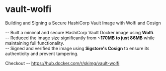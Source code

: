 # vault-wolfi
Building and Signing a Secure HashiCorp Vault Image with Wolfi and Cosign <br />

-- Built a minimal and secure HashiCorp Vault Docker image using **Wolfi**. <br />
-- Reduced the image size significantly from **~170MB to just 86MB** while maintaining full functionality. <br />
-- Signed and verified the image using **Sigstore's Cosign** to ensure its authenticity and prevent tampering. <br />

Checkout -- https://hub.docker.com/r/skimg/vault-wolfi
